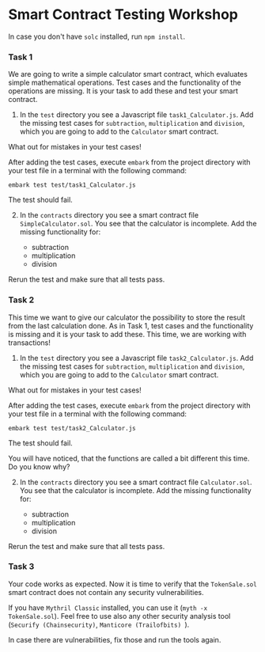 # Smart Contract Testing Workshop

In case you don't have `solc` installed, run `npm install`.

### Task 1

We are going to write a simple calculator smart contract, which evaluates simple mathematical operations. Test cases and the functionality of the operations are missing. It is your task to add these and test your smart contract.

1. In the `test` directory you see a Javascript file `task1_Calculator.js`. Add the missing test cases for `subtraction`, `multiplication` and `division`, which you are going to add to the `Calculator` smart contract.

  What out for mistakes in your test cases!

  After adding the test cases, execute `embark` from the project directory with your test file in a terminal with the following command:

  `embark test test/task1_Calculator.js`

  The test should fail.

2. In the `contracts` directory you see a smart contract file `SimpleCalculator.sol`. You see that the calculator is incomplete.
Add the missing functionality for:

    - subtraction
    - multiplication
    - division

  Rerun the test and make sure that all tests pass.

### Task 2

This time we want to give our calculator the possibility to store the result from the last calculation done. As in Task 1, test cases and the functionality is missing and it is your task to add these. This time, we are working with transactions!

1. In the `test` directory you see a Javascript file `task2_Calculator.js`. Add the missing test cases for `subtraction`, `multiplication` and `division`, which you are going to add to the `Calculator` smart contract.

  What out for mistakes in your test cases!

  After adding the test cases, execute `embark` from the project directory with your test file in a terminal with the following command:

  `embark test test/task2_Calculator.js`

  The test should fail.

  You will have noticed, that the functions are called a bit different this time. Do you know why?

2. In the `contracts` directory you see a smart contract file `Calculator.sol`. You see that the calculator is incomplete.
Add the missing functionality for:

    - subtraction
    - multiplication
    - division

  Rerun the test and make sure that all tests pass.


### Task 3

Your code works as expected. Now it is time to verify that the `TokenSale.sol` smart contract does not contain any security vulnerabilities.

If you have `Mythril Classic` installed, you can use it (`myth -x TokenSale.sol`). Feel free to use also any other security analysis tool (`Securify (Chainsecurity)`, `Manticore (Trailofbits)
`).

In case there are vulnerabilities, fix those and run the tools again.
